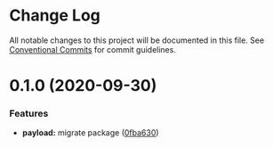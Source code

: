 # Change Log

All notable changes to this project will be documented in this file.
See [Conventional Commits](https://conventionalcommits.org) for commit guidelines.

# 0.1.0 (2020-09-30)


### Features

* **payload:** migrate package ([0fba630](https://github.com/lihbr/utils-nuxt/commit/0fba6308e753d8183b543d3d3130474b1757bfb7))
